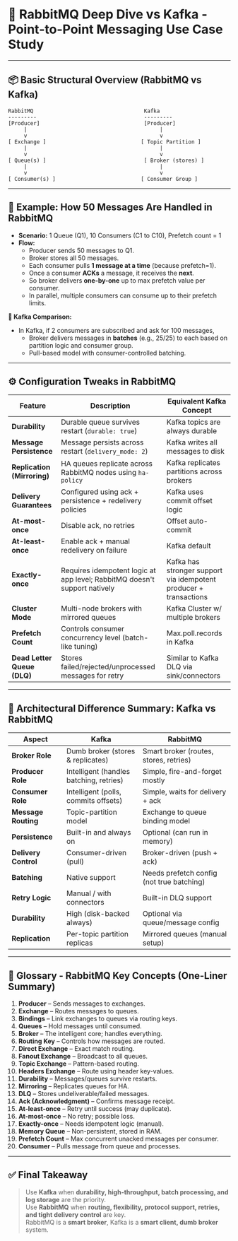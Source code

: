 
# 🐇 RabbitMQ Deep Dive vs Kafka - Point-to-Point Messaging Use Case Study

---

## 📦 Basic Structural Overview (RabbitMQ vs Kafka)

```
RabbitMQ                                   Kafka
---------                                  ---------
[Producer]                                 [Producer]
     |                                          |
     v                                          v
[ Exchange ]                              [ Topic Partition ]
     |                                          |
     v                                          v
[ Queue(s) ]                               [ Broker (stores) ]
     |                                          |
     v                                          v
[ Consumer(s) ]                           [ Consumer Group ]
```

---

## 🔁 Example: How 50 Messages Are Handled in RabbitMQ

- **Scenario:** 1 Queue (Q1), 10 Consumers (C1 to C10), Prefetch count = 1  
- **Flow:**  
  - Producer sends 50 messages to Q1.
  - Broker stores all 50 messages.
  - Each consumer pulls **1 message at a time** (because prefetch=1).
  - Once a consumer **ACKs** a message, it receives the **next**.
  - So broker delivers **one-by-one** up to max prefetch value per consumer.
  - In parallel, multiple consumers can consume up to their prefetch limits.

**🧠 Kafka Comparison:**
- In Kafka, if 2 consumers are subscribed and ask for 100 messages, 
  - Broker delivers messages in **batches** (e.g., 25/25) to each based on partition logic and consumer group.
  - Pull-based model with consumer-controlled batching.

---

## ⚙️ Configuration Tweaks in RabbitMQ

| Feature              | Description                                                                 | Equivalent Kafka Concept          |
|----------------------|-----------------------------------------------------------------------------|-----------------------------------|
| **Durability**        | Durable queue survives restart (`durable: true`)                            | Kafka topics are always durable   |
| **Message Persistence** | Message persists across restart (`delivery_mode: 2`)                        | Kafka writes all messages to disk |
| **Replication (Mirroring)** | HA queues replicate across RabbitMQ nodes using `ha-policy`              | Kafka replicates partitions across brokers |
| **Delivery Guarantees** | Configured using ack + persistence + redelivery policies                  | Kafka uses commit offset logic    |
| **At-most-once**     | Disable ack, no retries                                                     | Offset auto-commit                |
| **At-least-once**    | Enable ack + manual redelivery on failure                                   | Kafka default                     |
| **Exactly-once**     | Requires idempotent logic at app level; RabbitMQ doesn't support natively   | Kafka has stronger support via idempotent producer + transactions |
| **Cluster Mode**     | Multi-node brokers with mirrored queues                                     | Kafka Cluster w/ multiple brokers |
| **Prefetch Count**   | Controls consumer concurrency level (batch-like tuning)                     | Max.poll.records in Kafka         |
| **Dead Letter Queue (DLQ)** | Stores failed/rejected/unprocessed messages for retry                   | Similar to Kafka DLQ via sink/connectors |

---

## 🧠 Architectural Difference Summary: Kafka vs RabbitMQ

| Aspect                     | Kafka                                | RabbitMQ                          |
|----------------------------|---------------------------------------|-----------------------------------|
| **Broker Role**            | Dumb broker (stores & replicates)     | Smart broker (routes, stores, retries) |
| **Producer Role**          | Intelligent (handles batching, retries)| Simple, fire-and-forget mostly    |
| **Consumer Role**          | Intelligent (polls, commits offsets)   | Simple, waits for delivery + ack  |
| **Message Routing**        | Topic-partition model                 | Exchange to queue binding model   |
| **Persistence**            | Built-in and always on                | Optional (can run in memory)      |
| **Delivery Control**       | Consumer-driven (pull)                | Broker-driven (push + ack)        |
| **Batching**               | Native support                        | Needs prefetch config (not true batching) |
| **Retry Logic**            | Manual / with connectors              | Built-in DLQ support              |
| **Durability**             | High (disk-backed always)             | Optional via queue/message config |
| **Replication**            | Per-topic partition replicas          | Mirrored queues (manual setup)    |

---

## 📘 Glossary - RabbitMQ Key Concepts (One-Liner Summary)

1. **Producer** – Sends messages to exchanges.
2. **Exchange** – Routes messages to queues.
3. **Bindings** – Link exchanges to queues via routing keys.
4. **Queues** – Hold messages until consumed.
5. **Broker** – The intelligent core; handles everything.
6. **Routing Key** – Controls how messages are routed.
7. **Direct Exchange** – Exact match routing.
8. **Fanout Exchange** – Broadcast to all queues.
9. **Topic Exchange** – Pattern-based routing.
10. **Headers Exchange** – Route using header key-values.
11. **Durability** – Messages/queues survive restarts.
12. **Mirroring** – Replicates queues for HA.
13. **DLQ** – Stores undeliverable/failed messages.
14. **Ack (Acknowledgment)** – Confirms message receipt.
15. **At-least-once** – Retry until success (may duplicate).
16. **At-most-once** – No retry; possible loss.
17. **Exactly-once** – Needs idempotent logic (manual).
18. **Memory Queue** – Non-persistent, stored in RAM.
19. **Prefetch Count** – Max concurrent unacked messages per consumer.
20. **Consumer** – Pulls message from queue and processes.

---

## ✅ Final Takeaway

> Use **Kafka** when **durability, high-throughput, batch processing, and log storage** are the priority.  
> Use **RabbitMQ** when **routing, flexibility, protocol support, retries, and tight delivery control** are key.  
> RabbitMQ is a **smart broker**, Kafka is a **smart client, dumb broker** system.
